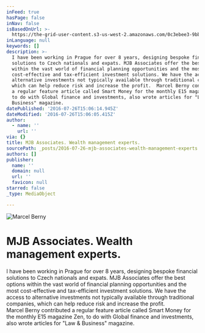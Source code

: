 ```yaml
---
inFeed: true
hasPage: false
inNav: false
isBasedOnUrl: >-
  https://the-grid-user-content.s3-us-west-2.amazonaws.com/0c3ebee3-9bb1-421c-80e2-7e8eec6427b8.jpg
inLanguage: null
keywords: []
description: >-
  I have been working in Prague for over 8 years, designing bespoke financial
  solutions to Czech nationals and expats. MJB Associates offer the best options
  within the vast world of financial planning opportunities and the most
  cost-effective and tax-efficient investment solutions. We have the access to
  alternative investments not typically available through traditional companies,
  which can help reduce risk and increase the profit.  Marcel Berny contributed
  a regular feature article called Smart Money for the monthly E15 magazine Zen,
  to do with Global finance and investments, also wrote articles for "Law &
  Business" magazine.
datePublished: '2016-07-26T15:06:14.945Z'
dateModified: '2016-07-26T15:06:05.415Z'
author:
  - name: ''
    url: ''
via: {}
title: MJB Associates. Wealth management experts.
sourcePath: _posts/2016-07-26-mjb-associates-wealth-management-experts.md
authors: []
publisher:
  name: ''
  domain: null
  url: ''
  favicon: null
starred: false
_type: MediaObject

---
```

![Marcel Berny](https://the-grid-user-content.s3-us-west-2.amazonaws.com/0c3ebee3-9bb1-421c-80e2-7e8eec6427b8.jpg)

# MJB Associates. Wealth management experts.

I have been working in Prague for over 8 years, designing bespoke financial solutions to Czech nationals and expats. MJB Associates offer the best options within the vast world of financial planning opportunities and the most cost-effective and tax-efficient investment solutions. We have the access to alternative investments not typically available through traditional companies, which can help reduce risk and increase the profit.   
Marcel Berny contributed a regular feature article called Smart Money for the monthly E15 magazine Zen, to do with Global finance and investments, also wrote articles for "Law & Business" magazine.